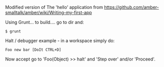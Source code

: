﻿
Modified version of The 'hello' application from https://github.com/amber-smalltalk/amber/wiki/Writing-my-first-app

Using Grunt... to build.... go to dir and:


    $ grunt

Halt / debugger example - in a workspace simply do:

    Foo new bar [DoIt CTRL+D]

Now accept go to 'Foo(Object) >> halt' and 'Step over' and/or 'Proceed'.